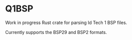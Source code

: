 # Q1BSP

Work in progress Rust crate for parsing Id Tech 1 BSP files.

Currently supports the BSP29 and BSP2 formats.
